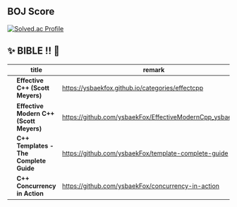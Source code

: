 <!--[![Top Langs](https://github-readme-stats.vercel.app/api/top-langs/?username=ysbaekFox)](https://github.com/ysbaekFox/github-readme-stats)-->

## BOJ Score
[![Solved.ac Profile](http://mazassumnida.wtf/api/v2/generate_badge?boj=to45123)](https://solved.ac/to45123/)

## ✨ BIBLE !! 🌱
|   | title | remark  |
| ---  |  --- | --- |
| <img src = "./favicon/effective-cpp-180x180.png" width="50" height="50"> | **Effective C++ (Scott Meyers)** | https://ysbaekfox.github.io/categories/effectcpp |
| <img src = "./favicon/effective-modern-cpp-180x180.png" width="50" height="50"> | **Effective Modern C++ (Scott Meyers)** | https://github.com/ysbaekFox/EffectiveModernCpp_ysbaekFox |
| <img src = "./images/template_complete_guide.jpg" width="50" height="50"> | **C++ Templates - The Complete Guide** | https://github.com/ysbaekFox/template-complete-guide |
| <img src = "./images/concurrency-in-action.jpg" width="50" height="50"> | **C++ Concurrency in Action** | https://github.com/ysbaekFox/concurrency-in-action |

<!--
**ysbaekFox/ysbaekFox** is a ✨ _special_ ✨ repository because its `README.md` (this file) appears on your GitHub profile.

Here are some ideas to get you started:

- 🔭 I’m currently working on ...
- 🌱 I’m currently learning ...
- 👯 I’m looking to collaborate on ...
- 🤔 I’m looking for help with ...
- 💬 Ask me about ...
- 📫 How to reach me: ...
- 😄 Pronouns: ...
- ⚡ Fun fact: ...
-->

